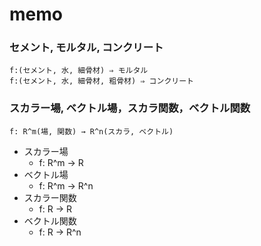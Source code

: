 # memo


### セメント, モルタル, コンクリート

``` 
f:(セメント, 水, 細骨材) ⇒ モルタル
f:(セメント, 水, 細骨材, 粗骨材) ⇒ コンクリート
```


### スカラー場, ベクトル場，スカラ関数，ベクトル関数

`f: R^m(場, 関数) → R^n(スカラ, ベクトル)`

* スカラー場 
    * f: R^m → R
* ベクトル場 
    * f: R^m → R^n
* スカラー関数 
    * f: R → R
* ベクトル関数 
    * f: R → R^n
 
